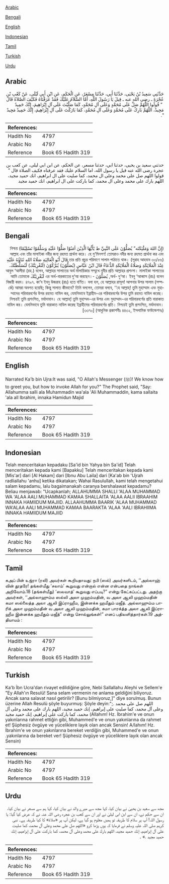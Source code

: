 [Arabic](#arabic)

[Bengali](#bengali)

[English](#english)

[Indonesian](#indonesian)

[Tamil](#tamil)

[Turkish](#turkish)

[Urdu](#urdu)

## Arabic


<div dir="rtl" lang="ar" style={{fontSize:'larger',backgroundColor:'#f8f9fa',padding:20}}>
حَدَّثَنِي سَعِيدُ بْنُ يَحْيَى، حَدَّثَنَا أَبِي، حَدَّثَنَا مِسْعَرٌ، عَنِ الْحَكَمِ، عَنِ ابْنِ أَبِي لَيْلَى، عَنْ كَعْبِ بْنِ عُجْرَةَ ـ رضى الله عنه ـ قِيلَ يَا رَسُولَ اللَّهِ، أَمَّا السَّلاَمُ عَلَيْكَ فَقَدْ عَرَفْنَاهُ فَكَيْفَ الصَّلاَةُ قَالَ ‏ "‏ قُولُوا اللَّهُمَّ صَلِّ عَلَى مُحَمَّدٍ وَعَلَى آلِ مُحَمَّدٍ، كَمَا صَلَّيْتَ عَلَى آلِ إِبْرَاهِيمَ، إِنَّكَ حَمِيدٌ مَجِيدٌ، اللَّهُمَّ بَارِكْ عَلَى مُحَمَّدٍ وَعَلَى آلِ مُحَمَّدٍ، كَمَا بَارَكْتَ عَلَى آلِ إِبْرَاهِيمَ، إِنَّكَ حَمِيدٌ مَجِيدٌ ‏"‏‏.‏
</div>
<div style={{backgroundColor:'#f8f9fa',padding:20, marginBottom: 10}}><table> <thead> <tr> <th>References:</th> <th></th> </tr> </thead> <tbody><tr><td>Hadith No</td><td>4797</td></tr><tr><td>Arabic No</td><td>4797</td></tr><tr><td>Reference</td><td>Book 65 Hadith 319</td></tr></tbody></table></div>


<div dir="rtl" lang="ar" style={{fontSize:'larger',backgroundColor:'#f8f9fa',padding:20}}>
حدثني سعيد بن يحيى، حدثنا ابي، حدثنا مسعر، عن الحكم، عن ابن ابي ليلى، عن كعب بن عجرة رضى الله عنه قيل يا رسول الله، اما السلام عليك فقد عرفناه فكيف الصلاة قال " قولوا اللهم صل على محمد وعلى ال محمد، كما صليت على ال ابراهيم، انك حميد مجيد، اللهم بارك على محمد وعلى ال محمد، كما باركت على ال ابراهيم، انك حميد مجيد
</div>
<div style={{backgroundColor:'#f8f9fa',padding:20, marginBottom: 10}}><table> <thead> <tr> <th>References:</th> <th></th> </tr> </thead> <tbody><tr><td>Hadith No</td><td>4797</td></tr><tr><td>Arabic No</td><td>4797</td></tr><tr><td>Reference</td><td>Book 65 Hadith 319</td></tr></tbody></table></div>

## Bengali


<div dir="rtl" lang="bn" style={{fontSize:'larger',backgroundColor:'#f8f9fa',padding:20}}>
(إِنَّ اللهَ وَمَلٰٓئِكَتَه” يُصَلُّوْنَ عَلَى النَّبِيِّ ط يٰٓأَيُّهَا الَّذِيْنَ اٰمَنُوْا صَلُّوْا عَلَيْهِ وَسَلِّمُوْا تَسْلِيْمًا) নিশ্চয় আল্লাহ এবং তাঁর মালাইকা নবীর জন্য রহমত প্রার্থনা করে। হে মু’মিনগণ! তোমরাও নবীর জন্য রহমত প্রার্থনা কর এবং তার প্রতি প্রচুর পরিমাণে সালাম পাঠাতে থাক। (সূরাহ আহযাব ৩৩/৫৬) قَالَ أَبُو الْعَالِيَةِ صَلَاةُ اللهِ ثَنَاؤُهُ عَلَيْهِ عِنْدَ الْمَلَائِكَةِ وَصَلَاةُ الْمَلَائِكَةِ الدُّعَاءُ قَالَ ابْنُ عَبَّاسٍ (يُصَلُّوْنَ) يُبَرِّكُوْنَ (لَنُغْرِيَنَّكَ) لَنُسَلِّطَنَّكَ. আবুল ‘আলীয়া (রহ.) বলেন, আল্লাহর সালাতের অর্থ মালায়িকার সম্মুখে নবীর প্রতি আল্লাহর প্রশংসা। মালাইকা সালাতের অর্থ- দু‘আ। ইবনু ‘আব্বাস (রাঃ) বলেন, يُصَلُّوْنَ -এর অর্থ-বারকাতের দু‘আ করছেন। لَنُغْرِيَنَّكَ আমি তোমাকে বিজয়ী করব। ৪৭৯৭. কা‘ব ইবনু উজরাহ (রাঃ) হতে বর্ণিত। বলা হল, হে আল্লাহর রাসূল! আপনার উপর সালাম (সম্পর্কে) আমরা অবগত হয়েছি; কিন্তু সালাত কীভাবে? তিনি বললেন, তোমরা বলবে, ‘‘হে আল্লাহ্! তুমি মুহাম্মাদ এবং মুহাম্মাদের পরিবারবর্গের উপর রহমত নাযিল কর, যেমনিভাবে ইব্রাহীম-এর পরিবারবর্গের উপর তুমি রহমত নাযিল করেছ। নিশ্চয়ই তুমি প্রশংসিত, মর্যাদাবান। হে আল্লাহ্! তুমি মুহাম্মদ-এর উপর এবং মুহাম্মাদ-এর পরিবারবর্গের প্রতি বারাকাত নাযিল কর। যেমনিভাবে তুমি বারাকাত নাযিল করেছ ইব্রাহীমের পরিবারবর্গের প্রতি। নিশ্চয়ই তুমি প্রশংসিত, মর্যাদাবান। [৩৩৭০] (আধুনিক প্রকাশনীঃ ৪৪৩২, ইসলামিক ফাউন্ডেশনঃ)
</div>
<div style={{backgroundColor:'#f8f9fa',padding:20, marginBottom: 10}}><table> <thead> <tr> <th>References:</th> <th></th> </tr> </thead> <tbody><tr><td>Hadith No</td><td>4797</td></tr><tr><td>Arabic No</td><td>4797</td></tr><tr><td>Reference</td><td>Book 65 Hadith 319</td></tr></tbody></table></div>

## English


<div dir="ltr" lang="en" style={{fontSize:'larger',backgroundColor:'#f8f9fa',padding:20}}>
Narrated Ka'b bin Ujra:It was said, "O Allah's Messenger (ﷺ)! We know how to greet you, but how to invoke Allah for you?" The Prophet said, "Say: Allahumma salli ala Muhammadin wa'ala 'Ali Muhammaddin, kama sallaita 'ala all Ibrahim, innaka Hamidun Majid
</div>
<div style={{backgroundColor:'#f8f9fa',padding:20, marginBottom: 10}}><table> <thead> <tr> <th>References:</th> <th></th> </tr> </thead> <tbody><tr><td>Hadith No</td><td>4797</td></tr><tr><td>Arabic No</td><td>4797</td></tr><tr><td>Reference</td><td>Book 65 Hadith 319</td></tr></tbody></table></div>

## Indonesian


<div dir="ltr" lang="id" style={{fontSize:'larger',backgroundColor:'#f8f9fa',padding:20}}>
Telah menceritakan kepadaku [Sa'id bin Yahya bin Sa'id] Telah menceritakan kepada kami [Bapakku] Telah menceritakan kepada kami [Mis'ar] dari [Al Hakam] dari [Ibnu Abu Laila] dari [Ka'ab bin 'Ujrah radliallahu 'anhu] ketika dikatakan; Wahai Rasulullah, kami telah mengetahui salam kepadamu, lalu bagaimanakah caranya bershalawat kepadamu? Beliau menjawab: "Ucapkanlah; ALLAHUMMA SHALLI 'ALAA MUHAMMAD WA 'ALAA AALI MUHAMMAD KAMAA SHALLAITA 'ALAA AALII IBRAAHIM INNAKA HAMIIDUM MAJIID. ALLAAHUMMA BAARIK 'ALAA MUHAMMAD WA'ALAA AALI MUHAMMAD KAMAA BAARAKTA 'ALAA 'AALI IBRAHIIMA INNAKA HAMIIDUM MAJIID
</div>
<div style={{backgroundColor:'#f8f9fa',padding:20, marginBottom: 10}}><table> <thead> <tr> <th>References:</th> <th></th> </tr> </thead> <tbody><tr><td>Hadith No</td><td>4797</td></tr><tr><td>Arabic No</td><td>4797</td></tr><tr><td>Reference</td><td>Book 65 Hadith 319</td></tr></tbody></table></div>

## Tamil


<div dir="ltr" lang="ta" style={{fontSize:'larger',backgroundColor:'#f8f9fa',padding:20}}>
கஅப் பின் உஜ்ரா (ரலி) அவர்கள் கூறியதாவது: நபி (ஸல்) அவர்களிடம், ‘‘அல்லாஹ் வின் தூதரே! தங்கள்மீது ‘சலாம்’ கூறுவது என்றால் என்ன என்பதை நாங்கள் அறிவோம்.18 (தங்கள்மீது) ‘ஸலவாத்’ கூறுவது எப்படி?” என்று கேட்கப்பட்டது. அதற்கு அவர்கள், ‘‘அல்லாஹும்ம ஸல்லி அலா முஹம்மதின், வ அலா ஆலி முஹம்மதின் கமா ஸல்லைத்த அலா ஆலி இப்ராஹீம, இன்னக்க ஹமீதும் மஜீத். அல்லாஹும்ம பாரிக் அலா முஹம்மதின் வ அலா ஆலி முஹம்மதின், கமா பாரக்த்த அலா ஆலி இப்ராஹீம இன்னக்க ஹமீதும் மஜீத்” என்று சொல்லுங்கள்!” எனப் பதிலளித்தார்கள்.19 அத்தியாயம் :
</div>
<div style={{backgroundColor:'#f8f9fa',padding:20, marginBottom: 10}}><table> <thead> <tr> <th>References:</th> <th></th> </tr> </thead> <tbody><tr><td>Hadith No</td><td>4797</td></tr><tr><td>Arabic No</td><td>4797</td></tr><tr><td>Reference</td><td>Book 65 Hadith 319</td></tr></tbody></table></div>

## Turkish


<div dir="ltr" lang="tr" style={{fontSize:'larger',backgroundColor:'#f8f9fa',padding:20}}>
Ka'b İbn Ucra'dan rivayet edildiğine göre, Nebi Sallallahu Aleyhi ve Sellem'e "Ey Allah'ın Resulü! Sana selam vermenin ne anlama geldiğini biliyoruz. Ancak sana salavat nasıl getirilir? [Bunu bilmiyoruz,]" diye sorulmuş. Bunun üzerine Allah Resulü şöyle buyurmuş: Şöyle deyin:";. اللهم صل على محمد وعلى آل محمد، كما صليت على إبراهيم، إنك حميد مجيد، اللهم بارك على محمد وعلى آل محمد، كما باركت على إبراهيم، إنك حميد مجيد (Allahım! Hz. İbrahim'e ve onun yakınlarına rahmet ettiğin gibi, Muhammed'e ve onun yakınlarına da rahmet et! Şüphesiz övgüye ve yüceliklere layık olan ancak Sensin! A/lahım! Hz. İbrahim'e ve onun yakınlarına bereket verdiğin gibi, Muhammed'e ve onun .yakınlarına da bereket ver! Şüphesiz övgüye ve yüceliklere layık olan ancak Sensin)
</div>
<div style={{backgroundColor:'#f8f9fa',padding:20, marginBottom: 10}}><table> <thead> <tr> <th>References:</th> <th></th> </tr> </thead> <tbody><tr><td>Hadith No</td><td>4797</td></tr><tr><td>Arabic No</td><td>4797</td></tr><tr><td>Reference</td><td>Book 65 Hadith 319</td></tr></tbody></table></div>

## Urdu


<div dir="rtl" lang="ur" style={{fontSize:'larger',backgroundColor:'#f8f9fa',padding:20}}>
مجھ سے سعید بن یحییٰ نے بیان کیا، کہا مجھ سے میرے والد نے بیان کیا، کہا ہم سے مسعر نے بیان کیا، ان سے حکم نے، ان سے ابن ابی لیلیٰ نے اور ان سے کعب بن عجرہ رضی اللہ عنہ نے کہ عرض کیا گیا: یا رسول اللہ! آپ پر سلام کا طریقہ تو ہمیں معلوم ہو گیا ہے، لیکن آپ پر «صلاة» کا کیا طریقہ ہے۔ نبی کریم صلی اللہ علیہ وسلم نے فرمایا کہ یوں پڑھا کرو «اللهم صل على محمد وعلى آل محمد،‏‏‏‏ كما صليت على آل إبراهيم،‏‏‏‏ إنك حميد مجيد،‏‏‏‏ اللهم بارك على محمد وعلى آل محمد،‏‏‏‏ كما باركت على آل إبراهيم،‏‏‏‏ إنك حميد مجيد‏ ‏‏.» ۔
</div>
<div style={{backgroundColor:'#f8f9fa',padding:20, marginBottom: 10}}><table> <thead> <tr> <th>References:</th> <th></th> </tr> </thead> <tbody><tr><td>Hadith No</td><td>4797</td></tr><tr><td>Arabic No</td><td>4797</td></tr><tr><td>Reference</td><td>Book 65 Hadith 319</td></tr></tbody></table></div>